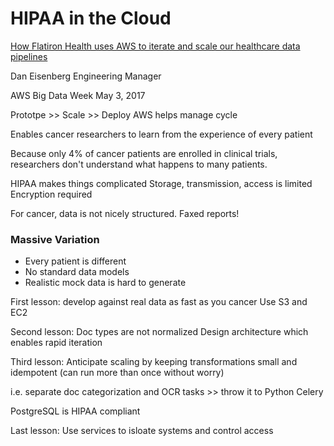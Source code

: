 # HIPAA in the Cloud

[How Flatiron Health uses AWS to iterate and scale our healthcare data pipelines](https://www.meetup.com/AWS-NYC/events/239367206/)

Dan Eisenberg
Engineering Manager

AWS Big Data Week
May 3, 2017

Prototpe >> Scale >> Deploy
AWS helps manage cycle

Enables cancer researchers to learn from the experience of every patient

Because only 4% of cancer patients are enrolled in clinical trials, researchers don't understand what happens to many patients.

HIPAA makes things complicated
Storage, transmission, access is limited
Encryption required

For cancer, data is not nicely structured.  Faxed reports!

### Massive Variation

* Every patient is different
* No standard data models
* Realistic mock data is hard to generate

First lesson: develop against real data as fast as you cancer
Use S3 and EC2

Second lesson:
Doc types are not normalized
Design architecture which enables rapid iteration

Third lesson:
Anticipate scaling by keeping transformations small and idempotent (can run more than once without worry)

i.e. separate doc categorization and OCR tasks >> throw it to Python Celery

PostgreSQL is HIPAA compliant

Last lesson:
Use services to isloate systems and control access